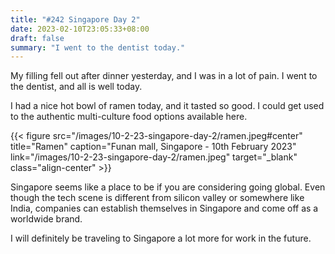 ```yaml
---
title: "#242 Singapore Day 2"
date: 2023-02-10T23:05:33+08:00
draft: false
summary: "I went to the dentist today."
---
```


My filling fell out after dinner yesterday, and I was in a lot of pain. I went to the dentist, and all is well today.

I had a nice hot bowl of ramen today, and it tasted so good. I could get used to the authentic multi-culture food options available here.

{{< figure src="/images/10-2-23-singapore-day-2/ramen.jpeg#center" title="Ramen" caption="Funan mall, Singapore - 10th February 2023" link="/images/10-2-23-singapore-day-2/ramen.jpeg" target="_blank" class="align-center" >}}

Singapore seems like a place to be if you are considering going global. Even though the tech scene is different from silicon valley or somewhere like India, companies can establish themselves in Singapore and come off as a worldwide brand.

I will definitely be traveling to Singapore a lot more for work in the future.

